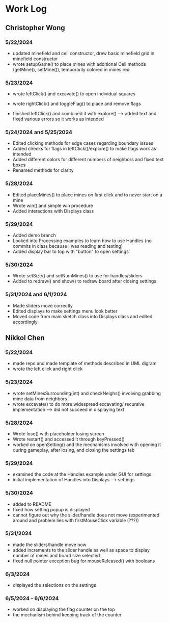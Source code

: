 # Work Log

## Christopher Wong

### 5/22/2024

- updated minefield and cell constructor, drew basic minefield grid in minefield constructor
- wrote setupGame() to place mines with additional Cell methods (getMine(), setMine()), temporarily colored in mines red

### 5/23/2024

- wrote leftClick() and excavate() to open individual squares
- wrote rightClick() and toggleFlag() to place and remove flags

- finished leftClick() and combined it with explore() --> added text and fixed various errors so it works as intended

### 5/24/2024 and 5/25/2024

- Edited clicking methods for edge cases regarding boundary issues
- Added checks for flags in leftClick()/explore() to make flags work as intended
- Added different colors for different numbers of neighbors and fixed text boxes
- Renamed methods for clarity

### 5/28/2024

- Edited placeMines() to place mines on first click and to never start on a mine
- Wrote win() and simple win procedure
- Added interactions with Displays class

### 5/29/2024

- Added demo branch
- Looked into Processing examples to learn how to use Handles (no commits in class because I was reading and testing)
- Added display bar to top with "button" to open settings

### 5/30/2024

- Wrote setSize() and setNumMines() to use for handles/sliders
- Added to redraw() and show() to redraw board after closing settings

### 5/31/2024 and 6/1/2024

- Made sliders move correctly
- Edited displays to make settings menu look better
- Moved code from main sketch class into Displays class and edited accordingly

## Nikkol Chen

### 5/22/2024

- made repo and made template of methods described in UML digram
- wrote the left click and right click

### 5/23/2024

- wrote setMinesSurrounding(int) and checkNeighs() involving grabbing mine data from neighbors
- wrote excavate() to do more widespread excavating/ recursive implementation --> did not succeed in displaying text

### 5/28/2024
- Wrote lose() with placeholder losing screen
- Wrote restart() and accessed it through keyPressed()
- worked on openSetting() and the mechanisms involved with opening it during gameplay, after losing, and closing the settings tab

### 5/29/2024
- examined the code at the Handles example under GUI for settings
- initial implementation of Handles into Displays --> settings

### 5/30/2024
- added to README
- fixed how setting popup is displayed
- cannot figure out why the slider/handle does not move (experimented around and problem lies with firstMouseClick variable (???))

### 5/31/2024
- made the sliders/handle move now
- added increments to the slider handle as well as space to display number of mines and board size selected
- fixed null pointer exception bug for mouseReleased() with booleans

### 6/3/2024
- displayed the selections on the settings

### 6/5/2024 - 6/6/2024
- worked on displaying the flag counter on the top
- the mechanism behind keeping track of the counter


